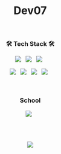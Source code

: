 <h1 align="center">Dev07</h1>
<br>
<h3 align="center">
🛠 Tech Stack 🛠
</h3>
<p align="center">
<img src="https://img.shields.io/badge/Python-3766AB?style=flat-square&logo=Python&logoColor=white"/></a>&nbsp;&nbsp;
<img src="https://img.shields.io/badge/Vue.js-4FC08D?style=flat-square&logo=Vue.js&logoColor=white"/></a>&nbsp;&nbsp;
<img src="https://img.shields.io/badge/Node.js-339933?style=flat-square&logo=Node.js&logoColor=white"/></a>&nbsp;&nbsp;
</p>

<p align="center">
<img src="https://img.shields.io/badge/Ubuntu-E95420?style=flat-square&logo=Ubuntu&logoColor=white"/></a>&nbsp;&nbsp;
<img src="https://img.shields.io/badge/C-A8B9CC?style=flat-square&logo=C&logoColor=white"/></a>&nbsp;&nbsp;
<img src="https://img.shields.io/badge/JavaScript-F7DF1E?style=flat-square&logo=JavaScript&logoColor=white"/></a>&nbsp;&nbsp;
<img src="https://img.shields.io/badge/CSS-1572B6?style=flat-square&logo=CSS3&logoColor=white"/></a>&nbsp;&nbsp;
</p>
<br>
<h3 align="center">
School
</h3>
<p align="center" font-weight="bold">
<img src="https://img.shields.io/badge/Jangseung-339933?style=flat-square&logo=Google Classroom&logoColor=white"/></a>&nbsp;&nbsp;
</p>
<br><br>
<p align="center">
  <a href="https://hits.seeyoufarm.com"><img src="https://hits.seeyoufarm.com/api/count/incr/badge.svg?url=https%3A%2F%2Fgithub.com%2Fgunwoo07&count_bg=%23AC69D3&title_bg=%23782A75&icon=github.svg&icon_color=%23390F0F&title=hits&edge_flat=false"/></a>
</p>
